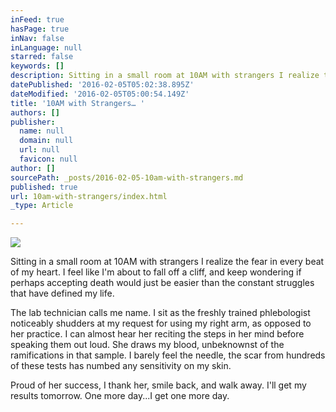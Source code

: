 ```yaml
---
inFeed: true
hasPage: true
inNav: false
inLanguage: null
starred: false
keywords: []
description: Sitting in a small room at 10AM with strangers I realize the fear in every beat of my heart.
datePublished: '2016-02-05T05:02:38.895Z'
dateModified: '2016-02-05T05:00:54.149Z'
title: '10AM with Strangers… '
authors: []
publisher:
  name: null
  domain: null
  url: null
  favicon: null
author: []
sourcePath: _posts/2016-02-05-10am-with-strangers.md
published: true
url: 10am-with-strangers/index.html
_type: Article

---
```

![](https://the-grid-user-content.s3-us-west-2.amazonaws.com/380e04ff-dd6a-4e6e-9fd3-65b134af2704.jpg)

Sitting in a small room at 10AM with strangers I realize the fear in every beat of my heart. I feel like I'm about to fall off a cliff, and keep wondering if perhaps accepting death would just be easier than the constant struggles that have defined my life.

The lab technician calls me name. I sit as the freshly trained phlebologist noticeably shudders at my request for using my right arm, as opposed to her practice. I can almost hear her reciting the steps in her mind before speaking them out loud. She draws my blood, unbeknownst of the ramifications in that sample. I barely feel the needle, the scar from hundreds of these tests has numbed any sensitivity on my skin.

Proud of her success, I thank her, smile back, and walk away. I'll get my results tomorrow. One more day...I get one more day.